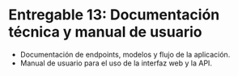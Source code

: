 # Entregable 13: Documentación técnica y manual de usuario

- Documentación de endpoints, modelos y flujo de la aplicación.
- Manual de usuario para el uso de la interfaz web y la API.
